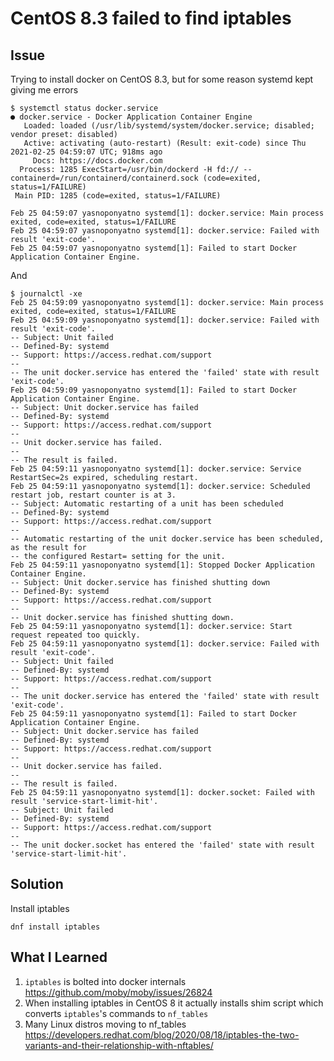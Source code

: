 # CentOS 8.3 failed to find iptables

## Issue
Trying to install docker on CentOS 8.3, but for some reason systemd kept giving me errors

```console
$ systemctl status docker.service
● docker.service - Docker Application Container Engine
   Loaded: loaded (/usr/lib/systemd/system/docker.service; disabled; vendor preset: disabled)
   Active: activating (auto-restart) (Result: exit-code) since Thu 2021-02-25 04:59:07 UTC; 918ms ago
     Docs: https://docs.docker.com
  Process: 1285 ExecStart=/usr/bin/dockerd -H fd:// --containerd=/run/containerd/containerd.sock (code=exited, status=1/FAILURE)
 Main PID: 1285 (code=exited, status=1/FAILURE)

Feb 25 04:59:07 yasnoponyatno systemd[1]: docker.service: Main process exited, code=exited, status=1/FAILURE
Feb 25 04:59:07 yasnoponyatno systemd[1]: docker.service: Failed with result 'exit-code'.
Feb 25 04:59:07 yasnoponyatno systemd[1]: Failed to start Docker Application Container Engine.
```

And

```console
$ journalctl -xe
Feb 25 04:59:09 yasnoponyatno systemd[1]: docker.service: Main process exited, code=exited, status=1/FAILURE
Feb 25 04:59:09 yasnoponyatno systemd[1]: docker.service: Failed with result 'exit-code'.
-- Subject: Unit failed
-- Defined-By: systemd
-- Support: https://access.redhat.com/support
-- 
-- The unit docker.service has entered the 'failed' state with result 'exit-code'.
Feb 25 04:59:09 yasnoponyatno systemd[1]: Failed to start Docker Application Container Engine.
-- Subject: Unit docker.service has failed
-- Defined-By: systemd
-- Support: https://access.redhat.com/support
-- 
-- Unit docker.service has failed.
-- 
-- The result is failed.
Feb 25 04:59:11 yasnoponyatno systemd[1]: docker.service: Service RestartSec=2s expired, scheduling restart.
Feb 25 04:59:11 yasnoponyatno systemd[1]: docker.service: Scheduled restart job, restart counter is at 3.
-- Subject: Automatic restarting of a unit has been scheduled
-- Defined-By: systemd
-- Support: https://access.redhat.com/support
-- 
-- Automatic restarting of the unit docker.service has been scheduled, as the result for
-- the configured Restart= setting for the unit.
Feb 25 04:59:11 yasnoponyatno systemd[1]: Stopped Docker Application Container Engine.
-- Subject: Unit docker.service has finished shutting down
-- Defined-By: systemd
-- Support: https://access.redhat.com/support
-- 
-- Unit docker.service has finished shutting down.
Feb 25 04:59:11 yasnoponyatno systemd[1]: docker.service: Start request repeated too quickly.
Feb 25 04:59:11 yasnoponyatno systemd[1]: docker.service: Failed with result 'exit-code'.
-- Subject: Unit failed
-- Defined-By: systemd
-- Support: https://access.redhat.com/support
-- 
-- The unit docker.service has entered the 'failed' state with result 'exit-code'.
Feb 25 04:59:11 yasnoponyatno systemd[1]: Failed to start Docker Application Container Engine.
-- Subject: Unit docker.service has failed
-- Defined-By: systemd
-- Support: https://access.redhat.com/support
-- 
-- Unit docker.service has failed.
-- 
-- The result is failed.
Feb 25 04:59:11 yasnoponyatno systemd[1]: docker.socket: Failed with result 'service-start-limit-hit'.
-- Subject: Unit failed
-- Defined-By: systemd
-- Support: https://access.redhat.com/support
-- 
-- The unit docker.socket has entered the 'failed' state with result 'service-start-limit-hit'.
```

## Solution
Install iptables
```console
dnf install iptables
```

## What I Learned
1. `iptables` is bolted into docker internals
   https://github.com/moby/moby/issues/26824
1. When installing iptables in CentOS 8 it actually installs shim script which converts `iptables`'s commands to `nf_tables`
1. Many Linux distros moving to nf\_tables
   https://developers.redhat.com/blog/2020/08/18/iptables-the-two-variants-and-their-relationship-with-nftables/
